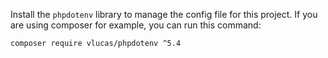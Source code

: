 Install the `phpdotenv` library to manage the config file for this project. If you are using composer for example, you can run this command:

```bash
composer require vlucas/phpdotenv ^5.4
```